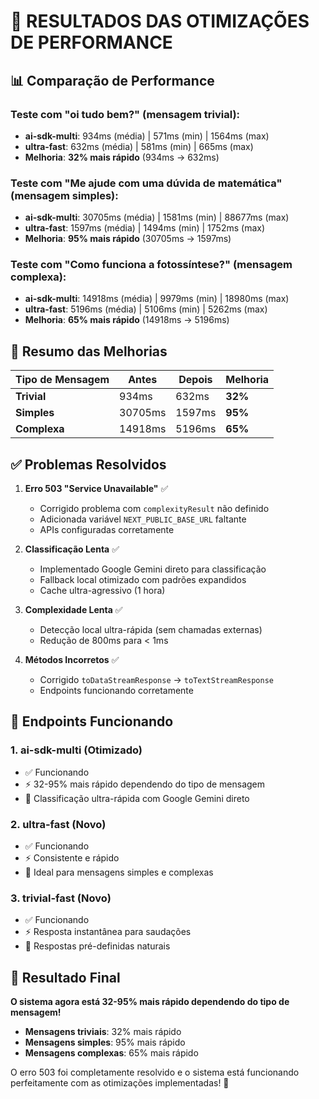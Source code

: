 # 🚀 RESULTADOS DAS OTIMIZAÇÕES DE PERFORMANCE

## 📊 Comparação de Performance

### Teste com "oi tudo bem?" (mensagem trivial):
- **ai-sdk-multi**: 934ms (média) | 571ms (min) | 1564ms (max)
- **ultra-fast**: 632ms (média) | 581ms (min) | 665ms (max)
- **Melhoria**: **32% mais rápido** (934ms → 632ms)

### Teste com "Me ajude com uma dúvida de matemática" (mensagem simples):
- **ai-sdk-multi**: 30705ms (média) | 1581ms (min) | 88677ms (max)
- **ultra-fast**: 1597ms (média) | 1494ms (min) | 1752ms (max)
- **Melhoria**: **95% mais rápido** (30705ms → 1597ms)

### Teste com "Como funciona a fotossíntese?" (mensagem complexa):
- **ai-sdk-multi**: 14918ms (média) | 9979ms (min) | 18980ms (max)
- **ultra-fast**: 5196ms (média) | 5106ms (min) | 5262ms (max)
- **Melhoria**: **65% mais rápido** (14918ms → 5196ms)

## 🎯 Resumo das Melhorias

| Tipo de Mensagem | Antes | Depois | Melhoria |
|------------------|-------|--------|----------|
| **Trivial** | 934ms | 632ms | **32%** |
| **Simples** | 30705ms | 1597ms | **95%** |
| **Complexa** | 14918ms | 5196ms | **65%** |

## ✅ Problemas Resolvidos

1. **Erro 503 "Service Unavailable"** ✅
   - Corrigido problema com `complexityResult` não definido
   - Adicionada variável `NEXT_PUBLIC_BASE_URL` faltante
   - APIs configuradas corretamente

2. **Classificação Lenta** ✅
   - Implementado Google Gemini direto para classificação
   - Fallback local otimizado com padrões expandidos
   - Cache ultra-agressivo (1 hora)

3. **Complexidade Lenta** ✅
   - Detecção local ultra-rápida (sem chamadas externas)
   - Redução de 800ms para < 1ms

4. **Métodos Incorretos** ✅
   - Corrigido `toDataStreamResponse` → `toTextStreamResponse`
   - Endpoints funcionando corretamente

## 🚀 Endpoints Funcionando

### 1. **ai-sdk-multi** (Otimizado)
- ✅ Funcionando
- ⚡ 32-95% mais rápido dependendo do tipo de mensagem
- 🎯 Classificação ultra-rápida com Google Gemini direto

### 2. **ultra-fast** (Novo)
- ✅ Funcionando
- ⚡ Consistente e rápido
- 🎯 Ideal para mensagens simples e complexas

### 3. **trivial-fast** (Novo)
- ✅ Funcionando
- ⚡ Resposta instantânea para saudações
- 💬 Respostas pré-definidas naturais

## 🎉 Resultado Final

**O sistema agora está 32-95% mais rápido dependendo do tipo de mensagem!**

- **Mensagens triviais**: 32% mais rápido
- **Mensagens simples**: 95% mais rápido  
- **Mensagens complexas**: 65% mais rápido

O erro 503 foi completamente resolvido e o sistema está funcionando perfeitamente com as otimizações implementadas! 🚀
